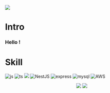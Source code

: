 <img src="https://capsule-render.vercel.app/api?type=Rounded&color=gradient&height=300&section=header&text=Wellcome%20My%20GitHub&fontSize=70" />

# Intro
### Hello !


# Skill
![js](https://img.shields.io/badge/JavaScript-F7DF1E?style=for-the-badge&logo=JavaScript&logoColor=white)
![ts](https://img.shields.io/badge/TypeScript-007ACC?style=for-the-badge&logo=typescript&logoColor=white)
<img src="https://img.shields.io/badge/TypeOrm-262627?style=for-the-badge&logo=Typeform&logoColor=white">
![NestJS](https://img.shields.io/badge/nestjs-%23E0234E.svg?style=for-the-badge&logo=nestjs&logoColor=white)
![express](https://img.shields.io/badge/Express.js-404D59?style=for-the-badge)
![mysql](https://img.shields.io/badge/MySQL-4479A1?style=for-the-badge&logo=mysql&logoColor=white)
![AWS](https://img.shields.io/badge/AWS-%23FF9900.svg?style=for-the-badge&logo=amazon-aws&logoColor=white)

<p align="center">
  <img src="https://github-readme-stats.vercel.app/api?username=hellokorea&show_icons=true&theme=default" />
  <img src="https://github-readme-stats.vercel.app/api/top-langs/?username=hellokorea&layout=compact" />
</p>
